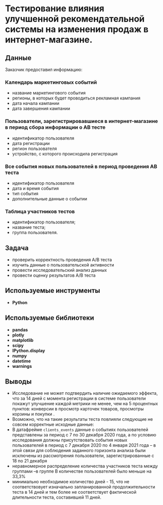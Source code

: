 # Тестирование влияния улучшенной рекомендательной системы на изменения продаж в интернет-магазине.

## Данные
Заказчик предоставил информацию:

### Календарь маркетинговых событий
- название маркетингового события
- регионы, в которых будет проводиться рекламная кампания
- дата начала кампании
- дата завершения кампании
  
### Пользователи, зарегистрировавшиеся в интернет-магазине в период сбора информации о АВ тесте
- идентификатор пользователя
- дата регистрации
- регион пользователя
- устройство, с которого происходила регистрация

### Все события новых пользователей в период проведения АВ теста
- идентификатор пользователя
- дата и время события
- тип события
- дополнительные данные о событии
  
### Таблица участников тестов
- идентификатор пользователя;
- название теста;
- группа пользователя.


## Задача 
- проверить корректность проведения А/В теста
- изучить данные о пользовательской активности
- провести исследовательский анализ данных
- провести оценку результатов А/В теста

 
## Используемые инструменты
- **Python**  

## Используемые библиотеки
- **pandas**
- **plotly**
- **matplotlib**
- **scipy** 
- **IPython.display**
- **numpy** 
- **datetime** 
- **warnings** 


## Выводы
- Исследование не может подтвердить наличие ожидаемого эффекта, что за 14 дней с момента регистрации в системе пользователи покажут улучшение каждой метрики не менее, чем на 5 процентных пунктов: конверсии в просмотр карточек товаров, просмотры корзины и покупки . 
- Возможно, что на такие результаты теста повлияли следующие не совсем корректные исходные данные:
- В датафрейме `clients_events` данные о событиях пользователей представлены за период с 7 по 30 декабря 2020 года, а по условию исследования должны присутствовать события новых пользователей в период с 7 декабря 2020 по 4 января 2021 года – в этой связи для соблюдения заданного горизонта анализа были исключены из рассмотрения пользователи, зарегистрированные с 18 по 21 декабря
- неравномерное распределение количества участников теста между группами –в группе В количестве пользователей было меньше на 33,3%
- минимально необходимое количество дней - 15, что не соответствовует изначально запланированной продолжительности теста в 14 дней и тем более не соответствует фактической длительности  теста, составившей 11 дней. 
